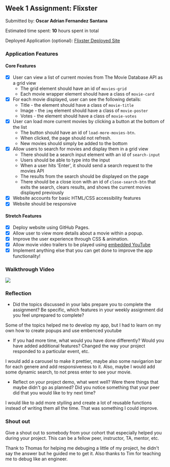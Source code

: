 ## Week 1 Assignment: Flixster

Submitted by: **Oscar Adrian Fernandez Santana**

Estimated time spent: **10** hours spent in total

Deployed Application (optional): [Flixster Deployed Site](https://adrianfernandez32.github.io/fixter-adrianfernandez/)

### Application Features

#### Core Features

- [x] User can view a list of current movies from The Movie Database API as a grid view
  - The grid element should have an id of `movies-grid`
  - Each movie wrapper element should have a class of `movie-card`
- [x] For each movie displayed, user can see the following details:
  - Title - the element should have a class of `movie-title`
  - Image - the `img` element should have a class of `movie-poster`
  - Votes - the element should have a class of `movie-votes`
- [x] User can load more current movies by clicking a button at the bottom of the list
  - The button should have an id of `load-more-movies-btn`.
  - When clicked, the page should not refresh.
  - New movies should simply be added to the bottom
- [x] Allow users to search for movies and display them in a grid view
  - There should be a search input element with an id of `search-input`
  - Users should be able to type into the input
  - When a user hits 'Enter', it should send a search request to the movies API
  - The results from the search should be displayed on the page
  - There should be a close icon with an id of `close-search-btn` that exits the search, clears results, and shows the current movies displayed previously
- [x] Website accounts for basic HTML/CSS accessibility features
- [x] Website should be responsive

#### Stretch Features

- [x] Deploy website using GitHub Pages.
- [x] Allow user to view more details about a movie within a popup.
- [x] Improve the user experience through CSS & animation.
- [x] Allow movie video trailers to be played using [embedded YouTube](https://support.google.com/youtube/answer/171780?hl=en)
- [x] Implement anything else that you can get done to improve the app functionality!

### Walkthrough Video

<a href="https://www.loom.com/share/fe052b6933cc4189ab26bf37e65e8e38">
    <img style="max-width:300px;" src="https://cdn.loom.com/sessions/thumbnails/fe052b6933cc4189ab26bf37e65e8e38-with-play.gif">
  </a>

### Reflection

- Did the topics discussed in your labs prepare you to complete the assignment? Be specific, which features in your weekly assignment did you feel unprepared to complete?

Some of the topics helped me to develop my app, but I had to learn on my own how to create popups and use embenced youtube

- If you had more time, what would you have done differently? Would you have added additional features? Changed the way your project responded to a particular event, etc.

I would add a carousel to make it prettier, maybe also some navigarion bar for each genere and add responsiveness to it. Also, maybe I would add some dynamic search, to not press enter to see your movie.

- Reflect on your project demo, what went well? Were there things that maybe didn't go as planned? Did you notice something that your peer did that you would like to try next time?

I would like to add more styiling and create a lot of reusable functions instead of writing them all the time. That was something I could improve.

### Shout out

Give a shout out to somebody from your cohort that especially helped you during your project. This can be a fellow peer, instructor, TA, mentor, etc.

Thank to Thomas for helping me debuging a little of my project, he didn't say the answer but he guided me to get it.
Also thanks to Tim for teaching me to debug like an engineer.
